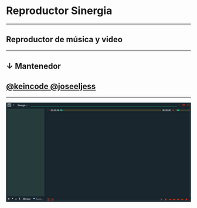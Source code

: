 # Reproductor Sinergia
-------------------------
## Reproductor de música y video
--------------------------------------
## ↓ Mantenedor 
<h2>
<a target="_blank" href="https://gitlab.com/keincode" title="Hector Martinez">
@keincode @joseeljess
</a>
</h2>

---------------------------------------
![ Sinergia ](src/img/1.png " Sinergia 😋 ")
